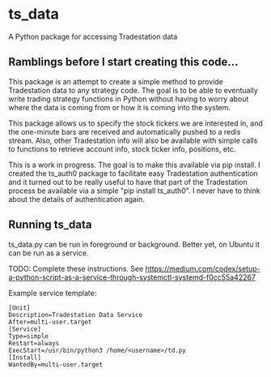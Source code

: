 # ts_data
A Python package for accessing Tradestation data

## Ramblings before I start creating this code...

This package is an attempt to create a simple method to provide Tradestation data to any strategy code. The goal is to be able to eventually write trading strategy functions in Python without having to worry about where the data is coming from or how it is coming into the system. 

This package allows us to specify the stock tickers we are interested in, and the one-minute bars are received and automatically pushed to a redis stream. Also, other Tradestation info will also be available with simple calls to functions to retrieve account info, stock ticker info, positions, etc.

This is a work in progress. The goal is to make this available via pip install. I created the ts_auth0 package to facilitate easy Tradestation authentication and it turned out to be really useful to have that part of the Tradestation process be available via a simple "pip install ts_auth0". I never have to think about the details of authentication again.

## Running ts_data
ts_data.py can be run in foreground or background. Better yet, on Ubuntu it can be run as a service.

TODO: Complete these instructions.
See https://medium.com/codex/setup-a-python-script-as-a-service-through-systemctl-systemd-f0cc55a42267

Example service template:

```
[Unit]
Description=Tradestation Data Service
After=multi-user.target
[Service]
Type=simple
Restart=always
ExecStart=/usr/bin/python3 /home/<username>/td.py
[Install]
WantedBy=multi-user.target
```